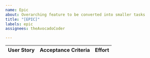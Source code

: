 ```yaml
---
name: Epic
about: Overarching feature to be converted into smaller tasks
title: "[EPIC]"
labels: epic
assignees: theAvocadoCoder

---
```


| User Story | Acceptance Criteria | Effort |
| ---------- | ------------------- | ------ |
